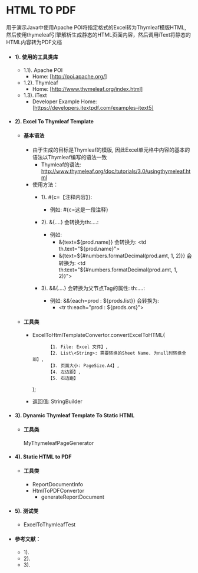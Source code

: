 # HTML TO PDF
用于演示Java中使用Apache POI将指定格式的Excel转为Thymleaf模版HTML, 然后使用thymeleaf引擎解析生成静态的HTML页面内容，然后调用iText将静态的HTML内容转为PDF文档

* #### 1). 使用的工具类库
    *   1.1). Apache POI
        *   Home: [http://poi.apache.org/]
    *   1.2). Thymleaf
        *   Home: [http://www.thymeleaf.org/index.html]
    *   1.3). iText
        *   Developer Example Home: [https://developers.itextpdf.com/examples-itext5]
    

* #### 2). Excel To Thymleaf Template
    * #### 基本语法
        * 由于生成的目标是Thymleaf的模版, 因此Excel单元格中内容的基本的语法以Thymleaf编写的语法一致
            *   Thymleaf的语法:  http://www.thymeleaf.org/doc/tutorials/3.0/usingthymeleaf.html
        * 使用方法：
            * 1). \#{c=【注释内容】}: 
                * 例如: #{c=这是一段注释}
                
            * 2). \&{....} 会转换为th:....:  
                * 例如: 
                    * &{text=${prod.name}} 会转换为: \<td th.text="${prod.name}">
                    * &{text=${#numbers.formatDecimal(prod.amt, 1, 2)}} 会转换为: \<td th:text="${#numbers.formatDecimal(prod.amt, 1, 2)}">
                     
            * 3). \&&{....} 会转换为父节点Tag的属性: th:....:  
                * 例如: &&{each=prod : ${prods.list}} 会转换为: 
                    * \<tr th:each="prod : ${prods.ors}"> 
    
    * #### 工具类
        * ExcelToHtmlTemplateConvertor.convertExcelToHTML(
                    
                    【1. File: Excel 文件】,                    
                    【2. List\<String>: 需要转换的Sheet Name. 为null时转换全部】,
                    【3. 页面大小: PageSize.A4】,
                    【4. 左边距】,
                    【5. 右边距】
            );
            
         * 返回值: StringBuilder
         

* #### 3). Dynamic Thymleaf Template To Static HTML 
    * #### 工具类
         MyThymeleafPageGenerator

* #### 4). Static HTML to PDF
    * #### 工具类
        * ReportDocumentInfo
        * HtmlToPDFConvertor            
            + generateReportDocument

* #### 5). 测试类
    + ExcelToThymleafTest
    


* #### 参考文献：
    * 1).
    * 2).
    * 3).

